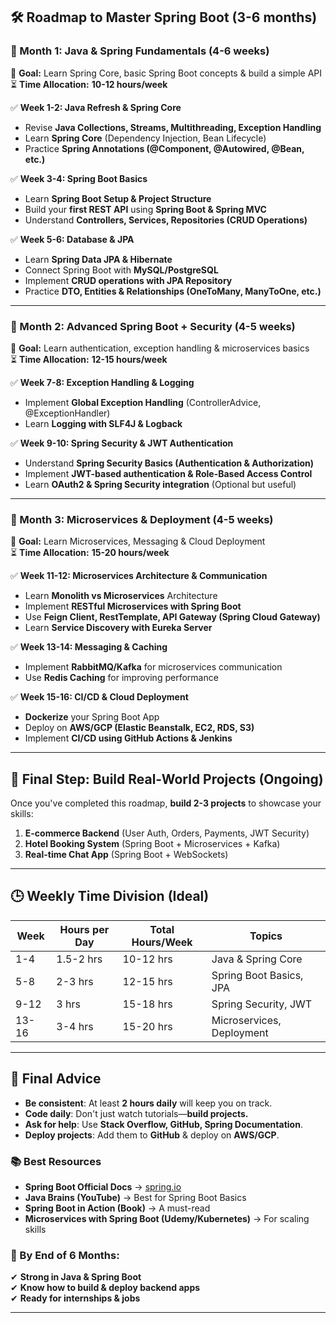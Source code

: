## **🛠️ Roadmap to Master Spring Boot (3-6 months)**
### **📌 Month 1: Java & Spring Fundamentals (4-6 weeks)**
🎯 **Goal:** Learn Spring Core, basic Spring Boot concepts & build a simple API  
⏳ **Time Allocation:** **10-12 hours/week**  

✅ **Week 1-2: Java Refresh & Spring Core**  
- Revise **Java Collections, Streams, Multithreading, Exception Handling**  
- Learn **Spring Core** (Dependency Injection, Bean Lifecycle)  
- Practice **Spring Annotations (@Component, @Autowired, @Bean, etc.)**  

✅ **Week 3-4: Spring Boot Basics**  
- Learn **Spring Boot Setup & Project Structure**  
- Build your **first REST API** using **Spring Boot & Spring MVC**  
- Understand **Controllers, Services, Repositories (CRUD Operations)**  

✅ **Week 5-6: Database & JPA**  
- Learn **Spring Data JPA & Hibernate**  
- Connect Spring Boot with **MySQL/PostgreSQL**  
- Implement **CRUD operations with JPA Repository**  
- Practice **DTO, Entities & Relationships (OneToMany, ManyToOne, etc.)**  

---

### **📌 Month 2: Advanced Spring Boot + Security (4-5 weeks)**  
🎯 **Goal:** Learn authentication, exception handling & microservices basics  
⏳ **Time Allocation:** **12-15 hours/week**  

✅ **Week 7-8: Exception Handling & Logging**  
- Implement **Global Exception Handling** (ControllerAdvice, @ExceptionHandler)  
- Learn **Logging with SLF4J & Logback**  

✅ **Week 9-10: Spring Security & JWT Authentication**  
- Understand **Spring Security Basics (Authentication & Authorization)**  
- Implement **JWT-based authentication & Role-Based Access Control**  
- Learn **OAuth2 & Spring Security integration** (Optional but useful)  

---

### **📌 Month 3: Microservices & Deployment (4-5 weeks)**  
🎯 **Goal:** Learn Microservices, Messaging & Cloud Deployment  
⏳ **Time Allocation:** **15-20 hours/week**  

✅ **Week 11-12: Microservices Architecture & Communication**  
- Learn **Monolith vs Microservices** Architecture  
- Implement **RESTful Microservices with Spring Boot**  
- Use **Feign Client, RestTemplate, API Gateway (Spring Cloud Gateway)**  
- Learn **Service Discovery with Eureka Server**  

✅ **Week 13-14: Messaging & Caching**  
- Implement **RabbitMQ/Kafka** for microservices communication  
- Use **Redis Caching** for improving performance  

✅ **Week 15-16: CI/CD & Cloud Deployment**  
- **Dockerize** your Spring Boot App  
- Deploy on **AWS/GCP (Elastic Beanstalk, EC2, RDS, S3)**  
- Implement **CI/CD using GitHub Actions & Jenkins**  

---

## **🎯 Final Step: Build Real-World Projects (Ongoing)**
Once you've completed this roadmap, **build 2-3 projects** to showcase your skills:  
1. **E-commerce Backend** (User Auth, Orders, Payments, JWT Security)  
2. **Hotel Booking System** (Spring Boot + Microservices + Kafka)  
3. **Real-time Chat App** (Spring Boot + WebSockets)  

---

## **🕒 Weekly Time Division (Ideal)**
| **Week** | **Hours per Day** | **Total Hours/Week** | **Topics** |
|----------|----------------|-----------------|----------|
| 1-4  | 1.5-2 hrs | 10-12 hrs | Java & Spring Core |
| 5-8  | 2-3 hrs | 12-15 hrs | Spring Boot Basics, JPA |
| 9-12  | 3 hrs | 15-18 hrs | Spring Security, JWT |
| 13-16  | 3-4 hrs | 15-20 hrs | Microservices, Deployment |

---

## **🚀 Final Advice**
- **Be consistent**: At least **2 hours daily** will keep you on track.  
- **Code daily**: Don't just watch tutorials—**build projects.**  
- **Ask for help**: Use **Stack Overflow, GitHub, Spring Documentation**.  
- **Deploy projects**: Add them to **GitHub** & deploy on **AWS/GCP**.  

### **📚 Best Resources**
- **Spring Boot Official Docs** → [spring.io](https://spring.io/)  
- **Java Brains (YouTube)** → Best for Spring Boot Basics  
- **Spring Boot in Action (Book)** → A must-read  
- **Microservices with Spring Boot (Udemy/Kubernetes)** → For scaling skills  

### **🎯 By End of 6 Months:**
✔ **Strong in Java & Spring Boot**  
✔ **Know how to build & deploy backend apps**  
✔ **Ready for internships & jobs**  

---
